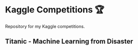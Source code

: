 # Kaggle Competitions 🏆
Repository for my Kaggle competitions.
## Titanic - Machine Learning from Disaster
